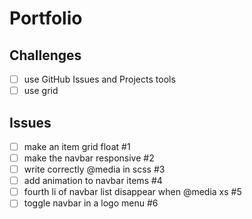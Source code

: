 # Portfolio

## Challenges
* [ ] use GitHub Issues and Projects tools
* [ ] use grid

## Issues
* [ ] make an item grid float #1
* [ ] make the navbar responsive #2
* [ ] write correctly @media in scss #3
* [ ] add animation to navbar items #4
* [ ] fourth li of navbar list disappear when @media xs #5
* [ ] toggle navbar in a logo menu #6